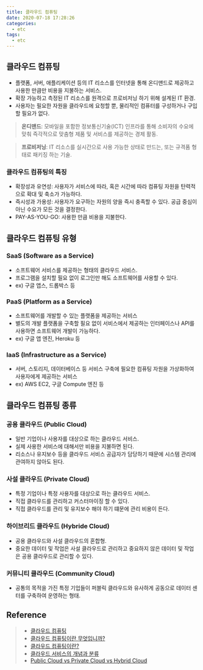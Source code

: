 ```yaml
---
title: 클라우드 컴퓨팅
date: 2020-07-18 17:28:26
categories:
  - etc
tags:
  - etc
---
```


## 클라우드 컴퓨팅

- 플랫폼, 서버, 애플리케이션 등의 IT 리소스를 인터넷을 통해 온디맨드로 제공하고 사용한 만큼만 비용을 지불하는 서비스.
- 확장 가능하고 측정된 IT 리소스를 원격으로 프로비저닝 하기 위해 설계된 IT 환경.
- 사용자는 필요한 자원을 클라우드에 요청할 뿐, 물리적인 컴퓨터를 구성하거나 구입할 필요가 없다.

> **온디맨드**: 모바일을 포함한 정보통신기술(ICT) 인프라를 통해 소비자의 수요에 맞춰 즉각적으로 맞춤형 제품 및 서비스를 제공하는 경제 활동.

> **프로비저닝**: IT 리소스를 실시간으로 사용 가능한 상태로 만드는, 또는 규격품 형태로 패키징 하는 기술.

### 클라우드 컴퓨팅의 특징

- 확장성과 유연성: 사용자가 서비스에 따라, 혹은 시간에 따라 컴퓨팅 자원을 탄력적으로 확대 및 축소가 가능하다.
- 즉시성과 가용성: 사용자가 요구하는 자원의 양을 즉시 충족할 수 있다. 공급 중심이 아닌 수요가 모든 것을 결정한다.
- PAY-AS-YOU-GO: 사용한 만큼 비용을 지불한다.

## 클라우드 컴퓨팅 유형

### SaaS (Software as a Service)

- 소프트웨어 서비스를 제공하는 형태의 클라우드 서비스.
- 프로그램을 설치할 필요 없이 로그인만 해도 소프트웨어를 사용할 수 있다.
- ex) 구글 앱스, 드롭박스 등

### PaaS (Platform as a Service)

- 소프트웨어를 개발할 수 있는 플랫폼을 제공하는 서비스
- 별도의 개발 플랫폼을 구축할 필요 없이 서비스에서 제공하는 인터페이스나 API를 사용하면 소프트웨어 개발이 가능하다.
- ex) 구글 앱 엔진, Heroku 등

### IaaS (Infrastructure as a Service)

- 서버, 스토리지, 데이터베이스 등 서비스 구축에 필요한 컴퓨팅 자원을 가상화하여 사용자에게 제공하는 서비스
- ex) AWS EC2, 구글 Compute 엔진 등

## 클라우드 컴퓨팅 종류

### 공용 클라우드 (Public Cloud)

- 일반 기업이나 사용자를 대상으로 하는 클라우드 서비스.
- 실제 사용한 서비스에 대해서만 비용을 지불하면 된다.
- 리소스나 유지보수 등을 클라우드 서비스 공급자가 담당하기 때문에 시스템 관리에 관여하지 않아도 된다.

### 사설 클라우드 (Private Cloud)

- 특정 기업이나 특정 사용자를 대상으로 하는 클라우드 서비스.
- 직접 클라우드를 관리하고 커스터마이징 할 수 있다.
- 직접 클라우드를 관리 및 유지보수 해야 하기 떄문에 관리 비용이 든다.

### 하이브리드 클라우드 (Hybride Cloud)

- 공용 클라우드와 사설 클라우드의 혼합형.
- 중요한 데이터 및 작업은 사설 클라우드로 관리하고 중요하지 않은 데이터 및 작업은 공용 클라우드로 관리할 수 있다.

### 커뮤니티 클라우드 (Community Cloud)

- 공통의 목적을 가진 특정 기업들이 퍼블릭 클라우드와 유사하게 공동으로 데이터 센터를 구축하여 운영하는 형태.

## Reference

> - [클라우드 컴퓨팅](https://ko.wikipedia.org/wiki/%ED%81%B4%EB%9D%BC%EC%9A%B0%EB%93%9C_%EC%BB%B4%ED%93%A8%ED%8C%85)
> - [클라우드 컴퓨팅이란 무엇입니까?](https://aws.amazon.com/ko/what-is-cloud-computing/)
> - [클라우드 컴퓨팅이란?](https://azure.microsoft.com/ko-kr/overview/what-is-cloud-computing/)
> - [클라우드 서비스의 개념과 분류](https://bcho.tistory.com/528)
> - [Public Cloud vs Private Cloud vs Hybrid Cloud](https://www.youtube.com/watch?v=3WIJ4axzFlU)
